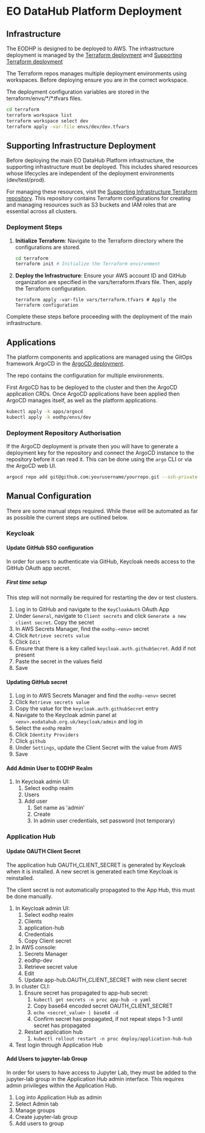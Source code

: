 # EO DataHub Platform Deployment

## Infrastructure

The EODHP is designed to be deployed to AWS. The infrastructure deployment is managed by the [Terraform deployment](https://github.com/UKEODHP/eodhp-deploy-infrastucture) and [Supporting Terraform deployment](https://github.com/UKEODHP/eodhp-deploy-supporting-infrastructure)

The Terraform repos manages multiple deployment environments using workspaces. Before deploying ensure you are in the correct workspace.

The deployment configuration variables are stored in the terraform/envs/\*/\*.tfvars files.

```bash
cd terraform
terraform workspace list
terraform workspace select dev
terraform apply -var-file envs/dev/dev.tfvars
```

## Supporting Infrastructure Deployment

Before deploying the main EO DataHub Platform infrastructure, the supporting infrastructure must be deployed. This includes shared resources whose lifecycles are independent of the deployment environments (dev/test/prod). 

For managing these resources, visit the [Supporting Infrastructure Terraform repository](https://github.com/UKEODHP/eodhp-deploy-supporting-infrastructure). This repository contains Terraform configurations for creating and managing resources such as S3 buckets and IAM roles that are essential across all clusters.

### Deployment Steps

1. **Initialize Terraform**:
   Navigate to the Terraform directory where the configurations are stored.
   ```bash
   cd terraform
   terraform init # Initialize the Terraform environment
   ```

2. **Deploy the Infrastructure**:
    Ensure your AWS account ID and GitHub organization are specified in the vars/terraform.tfvars file. Then, apply the Terraform configuration.
    ```
    terraform apply -var-file vars/terraform.tfvars # Apply the Terraform configuration
    ```

Complete these steps before proceeding with the deployment of the main infrastructure.

## Applications

The platform components and applications are managed using the GitOps framework ArgoCD in the [ArgoCD deployment](https://github.com/UKEODHP/eodhp-argocd-deployment).

The repo contains the configuration for multiple environments.

First ArgoCD has to be deployed to the cluster and then the ArgoCD application CRDs. Once ArgoCD applications have been applied then ArgoCD manages itself, as well as the platform applications.

```bash
kubectl apply -k apps/argocd
kubectl apply -k eodhp/envs/dev
```

### Deployment Repository Authorisation

If the ArgoCD deployment is private then you will have to generate a deployment key for the repository and connect the ArgoCD instance to the repository before it can read it. This can be done using the `argo` CLI or via the ArgoCD web UI.

```bash
argocd repo add git@github.com:yourusername/yourrepo.git --ssh-private-key-path ~/.ssh/repo_key
```

## Manual Configuration

There are some manual steps required. While these will be automated as far as possible the current steps are outlined below.

### Keycloak

#### Update GitHub SSO configuration

In order for users to authenticate via GitHub, Keycloak needs access to the GitHub OAuth app secret.

##### First time setup

This step will not normally be required for restarting the dev or test clusters.

1. Log in to GitHub and navigate to the `KeyCloakAuth` OAuth App
2. Under `General`, navigate to `Client secrets` and click `Generate a new client secret`. Copy the secret
3. In AWS Secrets Manager, find the `eodhp-<env>` secret
4. Click `Retrieve secrets value`
5. Click `Edit`
6. Ensure that there is a key called `keycloak.auth.githubSecret`. Add if not present
7. Paste the secret in the values field
8. Save

#### Updating GitHub secret

1. Log in to AWS Secrets Manager and find the `eodhp-<env>` secret
2. Click `Retrieve secrets value`
3. Copy the value for the `keycloak.auth.githubSecret` entry
4. Navigate to the Keycloak admin panel at `<env>.eodatahub.org.uk/keycloak/admin` and log in
5. Select the `eodhp` realm
6. Click `Identity Providers`
7. Click `github`
8. Under `Settings`, update the Client Secret with the value from AWS
9. Save

#### Add Admin User to EODHP Realm

1. In Keycloak admin UI:
   1. Select eodhp realm
   2. Users
   3. Add user
      1. Set name as 'admin'
      2. Create
      3. In admin user credentials, set password (not temporary)

### Application Hub

#### Update OAUTH Client Secret

The application hub OAUTH_CLIENT_SECRET is generated by Keycloak when it is installed. A new secret is generated each time Keycloak is reinstalled.

The client secret is not automatically propagated to the App Hub, this must be done manually.

1. In Keycloak admin UI:
   1. Select eodhp realm
   2. Clients
   3. application-hub
   4. Credentials
   5. Copy Client secret
2. In AWS console:
   1. Secrets Manager
   2. eodhp-dev
   3. Retrieve secret value
   4. Edit
   5. Update app-hub.OAUTH_CLIENT_SECRET with new client secret
3. In cluster CLI:
   1. Ensure secret has propagated to app-hub secret:
      1. `kubectl get secrets -n proc app-hub -o yaml`
      2. Copy base64 encoded secret OAUTH_CLIENT_SECRET
      3. `echo <secret_value> | base64 -d`
      4. Confirm secret has propagated, if not repeat steps 1-3 until secret has propagated
   2. Restart application hub
      1. `kubectl rollout restart -n proc deploy/application-hub-hub`
4. Test login through Application Hub

#### Add Users to jupyter-lab Group

In order for users to have access to Jupyter Lab, they must be added to the jupyter-lab group in the Application Hub admin interface. This requires admin privileges within the Application Hub.

1. Log into Application Hub as admin
2. Select Admin tab
3. Manage groups
4. Create jupyter-lab group
5. Add users to group
